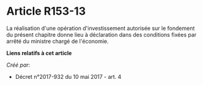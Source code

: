 # Article R153-13

La réalisation d'une opération d'investissement autorisée sur le fondement du présent chapitre donne lieu à déclaration dans
des conditions fixées par arrêté du ministre chargé de l'économie.

**Liens relatifs à cet article**

_Créé par_:

  - Décret n°2017-932 du 10 mai 2017 - art. 4
